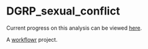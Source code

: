 # DGRP_sexual_conflict

Current progress on this analysis can be viewed [here](https://tomkeaney.github.io/DGRP_sexual_conflict/).

A [workflowr][] project.

[workflowr]: https://github.com/jdblischak/workflowr
